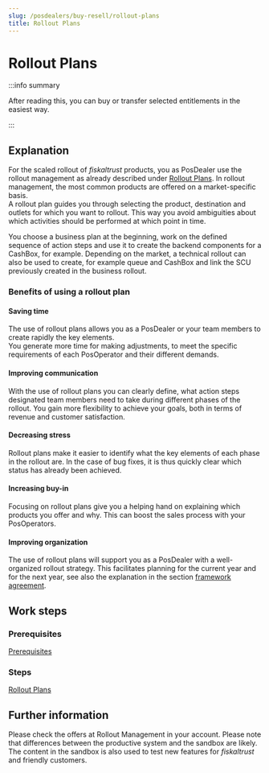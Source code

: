 ```yaml
---
slug: /posdealers/buy-resell/rollout-plans
title: Rollout Plans
---
```

# Rollout Plans

:::info summary

After reading this, you can buy or transfer selected entitlements in the easiest way.

:::

## Explanation

For the scaled rollout of _fiskaltrust_ products, you as PosDealer use the rollout management as already described under [Rollout Plans](../getting-started/my-first-cashbox.md). In rollout management, the most common products are offered on a market-specific basis.  
A rollout plan guides you through selecting the product, destination and outlets for which you want to rollout. This way you avoid ambiguities about which activities should be performed at which point in time.

You choose a business plan at the beginning, work on the defined sequence of action steps and use it to create the backend components for a CashBox, for example. Depending on the market, a technical rollout can also be used to create, for example queue and CashBox and link the SCU previously created in the business rollout.

### Benefits of using a rollout plan

#### Saving time

The use of rollout plans allows you as a PosDealer or your team members to create rapidly the key elements.  
You generate more time for making adjustments, to meet the specific requirements of each PosOperator and their different demands.

#### Improving communication

With the use of rollout plans you can clearly define, what action steps designated team members need to take during different phases of the rollout.
You gain more flexibility to achieve your goals, both in terms of revenue and customer satisfaction.

#### Decreasing stress 

Rollout plans make it easier to identify what the key elements of each phase in the rollout are.
In the case of bug fixes, it is thus quickly clear which status has already been achieved.

#### Increasing buy-in

Focusing on rollout plans give you a helping hand on explaining which products you offer and why. 
This can boost the sales process with your PosOperators.

#### Improving organization 

The use of rollout plans will support you as a PosDealer with a well-organized rollout strategy.
This facilitates planning for the current year and for the next year, see also the explanation in the section [framework agreement](../buy-resell/framework-agreement).

## Work steps

### Prerequisites
[Prerequisites](../getting-started/my-first-cashbox#prerequisites)

### Steps
[Rollout Plans](../getting-started/my-first-cashbox#prerequisites)

## Further information

Please check the offers at Rollout Management in your account.
Please note that differences between the productive system and the sandbox are likely.
The content in the sandbox is also used to test new features for _fiskaltrust_ and friendly customers.